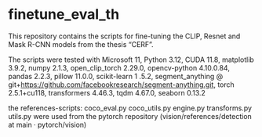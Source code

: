 # finetune_eval_th

This repository contains the scripts for fine-tuning the CLIP, Resnet and Mask R-CNN models from the thesis “CERF”.

The scripts were tested with Microsoft 11, Python 3.12, CUDA 11.8, matplotlib 3.9.2, numpy 2.1.3, open_clip_torch 2.29.0, opencv-python 4.10.0.84, pandas 2.2.3, pillow 11.0.0, scikit-learn 1 .5.2, segment_anything @ git+https://github.com/facebookresearch/segment-anything.git, torch 2.5.1+cu118, transformers 4.46.3, tqdm 4.67.0, seaborn 0.13.2

the references-scripts:
coco_eval.py
coco_utils.py
engine.py
transforms.py
utils.py
were used from the pytorch repository (vision/references/detection at main · pytorch/vision)